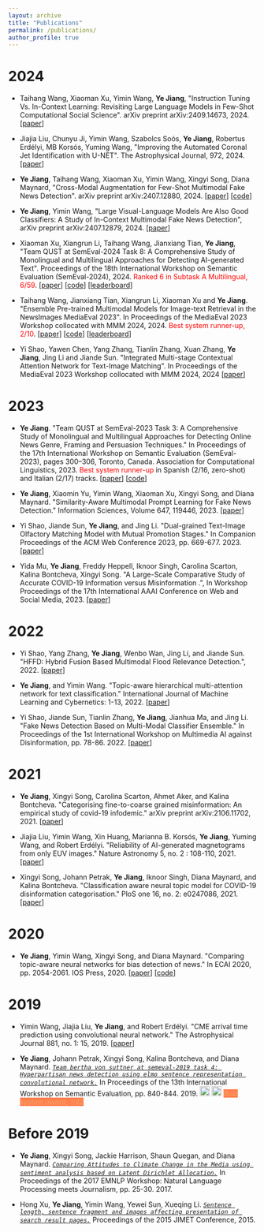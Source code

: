 ```yaml
---
layout: archive
title: "Publications"
permalink: /publications/
author_profile: true
---
```


2024
======

* Taihang Wang, Xiaoman Xu, Yimin Wang, **Ye Jiang**, "Instruction Tuning Vs. In-Context Learning: Revisiting Large Language Models in Few-Shot Computational Social Science". arXiv preprint arXiv:2409.14673, 2024. [[paper](https://arxiv.org/pdf/2409.14673)]
  
* Jiajia Liu, Chunyu Ji, Yimin Wang, Szabolcs Soós, **Ye Jiang**, Robertus Erdélyi, MB Korsós, Yuming Wang, "Improving the Automated Coronal Jet Identification with U-NET". The Astrophysical Journal, 972, 2024. [[paper](https://iopscience.iop.org/article/10.3847/1538-4357/ad66be/pdf)]

* **Ye Jiang**, Taihang Wang, Xiaoman Xu, Yimin Wang, Xingyi Song, Diana Maynard, "Cross-Modal Augmentation for Few-Shot Multimodal Fake News Detection". arXiv preprint arXiv:2407.12880, 2024.  [[paper](https://arxiv.org/pdf/2407.12880)] [[code](https://github.com/zgjiangtoby/FND_fewshot)]

* **Ye Jiang**, Yimin Wang, "Large Visual-Language Models Are Also Good Classifiers: A Study of In-Context Multimodal Fake News Detection", arXiv preprint arXiv:2407.12879, 2024.  [[paper](https://arxiv.org/pdf/2407.12879)]

* Xiaoman Xu, Xiangrun Li, Taihang Wang, Jianxiang Tian, **Ye Jiang**, "Team QUST at SemEval-2024 Task 8: A Comprehensive Study of Monolingual and Multilingual Approaches for Detecting AI-generated Text". Proceedings of the 18th International Workshop on Semantic Evaluation (SemEval-2024), 2024. <span style="color:red">Ranked 6 in Subtask A Multilingual, 6/59</span>. [[paper](https://aclanthology.org/2024.semeval-1.71/)] [[code](https://github.com/warmth27/SemEval2024_QUST/tree/main )] [[leaderboard](https://github.com/mbzuai-nlp/SemEval2024-task8/blob/main/SemEval2024_task8_overview_April.pdf)]

* Taihang Wang, Jianxiang Tian, Xiangrun Li, Xiaoman Xu and **Ye Jiang**. "Ensemble Pre-trained Multimodal Models for Image-text Retrieval in the NewsImages MediaEval 2023". In Proceedings of the MediaEval 2023 Workshop collocated with MMM 2024, 2024. <span style="color:red">Best system runner-up, 2/10</span>. [[paper](https://2023.multimediaeval.com/paper11.pdf)] [[code](https://github.com/xxm1215/qust_mediaeval2023)] [[leaderboard](https://ye-jiang.com/files/NewsImages23-Certificate-Rank2.pdf)]

* Yi Shao, Yawen Chen, Yang Zhang, Tianlin Zhang, Xuan Zhang, **Ye Jiang**, Jing Li and Jiande Sun. "Integrated Multi-stage Contextual Attention Network for Text-Image Matching". In Proceedings of the MediaEval 2023 Workshop collocated with MMM 2024, 2024 [[paper](https://2023.multimediaeval.com/paper17.pdf)]

2023
======

* **Ye Jiang**. "Team QUST at SemEval-2023 Task 3: A Comprehensive Study of Monolingual and Multilingual Approaches for Detecting Online News Genre, Framing and Persuasion Techniques." In Proceedings of the 17th International Workshop on Semantic Evaluation (SemEval-2023), pages 300–306, Toronto, Canada. Association for Computational Linguistics, 2023. <span style="color:red">Best system runner-up</span> in Spanish (2/16, zero-shot) and Italian (2/17) tracks. [[paper](https://aclanthology.org/2023.semeval-1.40/)] [[code](https://github.com/zgjiangtoby/SemEval2023_QUST)]
  
* **Ye Jiang**, Xiaomin Yu, Yimin Wang, Xiaoman Xu, Xingyi Song, and Diana Maynard. "Similarity-Aware Multimodal Prompt Learning for Fake News Detection." Information Sciences, Volume 647, 119446, 2023. [[paper](https://ye-jiang.com/files/IS-2023.pdf)]

* Yi Shao, Jiande Sun, **Ye Jiang**, and Jing Li. "Dual-grained Text-Image Olfactory Matching Model with Mutual Promotion Stages." In Companion Proceedings of the ACM Web Conference 2023, pp. 669-677. 2023. [[paper](https://dl.acm.org/doi/pdf/10.1145/3543873.3587649)]

* Yida Mu, **Ye Jiang**, Freddy Heppell, Iknoor Singh, Carolina Scarton, Kalina Bontcheva, Xingyi Song. "A Large-Scale Comparative Study of Accurate COVID-19 Information versus Misinformation
.", In Workshop Proceedings of the 17th International AAAI Conference on Web and Social Media, 2023. [[paper](https://workshop-proceedings.icwsm.org/pdf/2023_45.pdf)]


2022
======
* Yi Shao, Yang Zhang, **Ye Jiang**, Wenbo Wan, Jing Li, and Jiande Sun. "HFFD: Hybrid Fusion Based Multimodal Flood Relevance Detection.", 2022.  [[paper](https://ye-jiang.com/files/SHAO_22.pdf)]
  
* **Ye Jiang**, and Yimin Wang. "Topic-aware hierarchical multi-attention network for text classification." International Journal of Machine Learning and Cybernetics: 1-13, 2022.  [[paper](https://ye-jiang.com/files/ML&C_FINAL.pdf)]

* Yi Shao, Jiande Sun, Tianlin Zhang, **Ye Jiang**, Jianhua Ma, and Jing Li. "Fake News Detection Based on Multi-Modal Classifier Ensemble." In Proceedings of the 1st International Workshop on Multimedia AI against Disinformation, pp. 78-86. 2022.  [[paper](https://ye-jiang.com/files/ensemble21.pdf)]

2021
======
* **Ye Jiang**, Xingyi Song, Carolina Scarton, Ahmet Aker, and Kalina Bontcheva. "Categorising fine-to-coarse grained misinformation: An empirical study of covid-19 infodemic." arXiv preprint arXiv:2106.11702, 2021.  [[paper](https://ye-jiang.com/files/arix21.pdf)]

* Jiajia Liu, Yimin Wang, Xin Huang, Marianna B. Korsós, **Ye Jiang**, Yuming Wang, and Robert Erdélyi. "Reliability of AI-generated magnetograms from only EUV images." Nature Astronomy 5, no. 2 : 108-110, 2021.  [[paper](https://ye-jiang.com/files/nature21.pdf)]

* Xingyi Song, Johann Petrak, **Ye Jiang**, Iknoor Singh, Diana Maynard, and Kalina Bontcheva. "Classification aware neural topic model for COVID-19 disinformation categorisation." PloS one 16, no. 2: e0247086, 2021.  [[paper](https://ye-jiang.com/files/plos21.pdf)]

2020
======
* **Ye Jiang**, Yimin Wang, Xingyi Song, and Diana Maynard. "Comparing topic-aware neural networks for bias detection of news." In ECAI 2020, pp. 2054-2061. IOS Press, 2020.  [[paper](https://ye-jiang.com/files/topic20.pdf)] [[code](https://github.com/yjiang18/LDA-HAN)]


2019
======
* Yimin Wang, Jiajia Liu, **Ye Jiang**, and Robert Erdélyi. "CME arrival time prediction using convolutional neural network." The Astrophysical Journal 881, no. 1: 15, 2019. [[paper](https://ye-jiang.com/files/cme19.pdf)] 

* **Ye Jiang**, Johann Petrak, Xingyi Song, Kalina Bontcheva, and Diana Maynard. *[`Team bertha von suttner at semeval-2019 task 4: Hyperpartisan news detection using elmo sentence representation convolutional network.`](https://ye-jiang.com/files/team19.pdf)* In Proceedings of the 13th International Workshop on Semantic Evaluation, pp. 840-844. 2019. [<img src="https://github.githubassets.com/images/icons/emoji/unicode/1f4bb.png?v8" alt= "code" width="20" height="20">](https://github.com/GateNLP/semeval2019-hyperpartisan-bertha-von-suttner) [<img src="https://github.githubassets.com/images/icons/emoji/unicode/1f947.png?v8" alt= "leaderboard" width="20" height="20">](https://pan.webis.de/semeval19/semeval19-web/) <span style="background-color:#FF7F50"><span style="color:SandyBrown">*Best system award, 1/42*</span></span>

Before 2019
======
* **Ye Jiang**, Xingyi Song, Jackie Harrison, Shaun Quegan, and Diana Maynard. *[`Comparing Attitudes to Climate Change in the Media using sentiment analysis based on Latent Dirichlet Allocation.`](https://ye-jiang.com/files/compare17.pdf)* In Proceedings of the 2017 EMNLP Workshop: Natural Language Processing meets Journalism, pp. 25-30. 2017. 

* Hong Xu, **Ye Jiang**, Yimin Wang, Yewei Sun, Xueqing Li. *[`Sentence length, sentence fragment and images affecting presentation of search result pages.`](https://ye-jiang.com/files/sentence_length.pdf)* Proceedings of the 2015 JIMET Conference, 2015. 

